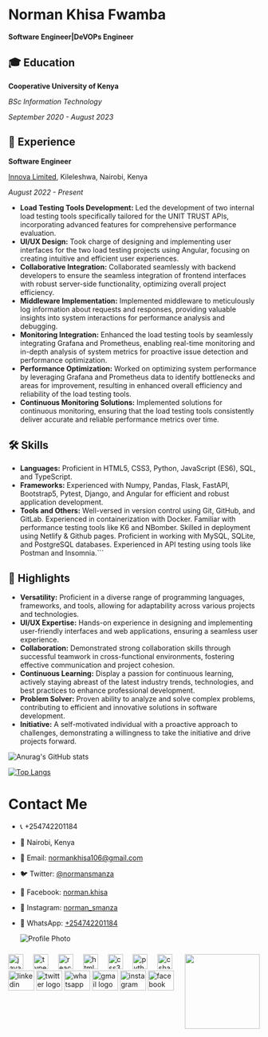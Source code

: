 # Norman Khisa Fwamba


**Software Engineer|DeVOPs Engineer**

## 🎓 Education
**Cooperative University of Kenya**

*BSc Information Technology*

*September 2020 - August 2023*

## 💼 Experience
**Software Engineer**

[Innova Limited](https://innova.co.ke), Kileleshwa, Nairobi, Kenya


*August 2022 - Present*

- **Load Testing Tools Development:** Led the development of two internal load testing tools specifically tailored for the UNIT TRUST APIs, incorporating advanced features for comprehensive performance evaluation.
- **UI/UX Design:** Took charge of designing and implementing user interfaces for the two load testing projects using Angular, focusing on creating intuitive and efficient user experiences.
- **Collaborative Integration:** Collaborated seamlessly with backend developers to ensure the seamless integration of frontend interfaces with robust server-side functionality, optimizing overall project efficiency.
- **Middleware Implementation:** Implemented middleware to meticulously log information about requests and responses, providing valuable insights into system interactions for performance analysis and debugging.
- **Monitoring Integration:** Enhanced the load testing tools by seamlessly integrating Grafana and Prometheus, enabling real-time monitoring and in-depth analysis of system metrics for proactive issue detection and performance optimization.
- **Performance Optimization:** Worked on optimizing system performance by leveraging Grafana and Prometheus data to identify bottlenecks and areas for improvement, resulting in enhanced overall efficiency and reliability of the load testing tools.
- **Continuous Monitoring Solutions:** Implemented solutions for continuous monitoring, ensuring that the load testing tools consistently deliver accurate and reliable performance metrics over time.


## 🛠️ Skills
- **Languages:** Proficient in HTML5, CSS3, Python, JavaScript (ES6), SQL, and TypeScript.
- **Frameworks:** Experienced with Numpy, Pandas, Flask, FastAPI, Bootstrap5, Pytest, Django, and Angular for efficient and robust application development.
- **Tools and Others:** Well-versed in version control using Git, GitHub, and GitLab. Experienced in containerization with Docker. Familiar with performance testing tools like K6 and NBomber. Skilled in deployment using Netlify & Github pages. Proficient in working with MySQL, SQLite, and PostgreSQL databases. Experienced in API testing using tools like Postman and Insomnia.```


## 🌟 Highlights
- **Versatility:** Proficient in a diverse range of programming languages, frameworks, and tools, allowing for adaptability across various projects and technologies.
- **UI/UX Expertise:** Hands-on experience in designing and implementing user-friendly interfaces and web applications, ensuring a seamless user experience.
- **Collaboration:** Demonstrated strong collaboration skills through successful teamwork in cross-functional environments, fostering effective communication and project cohesion.
- **Continuous Learning:** Display a passion for continuous learning, actively staying abreast of the latest industry trends, technologies, and best practices to enhance professional development.
- **Problem Solver:** Proven ability to analyze and solve complex problems, contributing to efficient and innovative solutions in software development.
- **Initiative:** A self-motivated individual with a proactive approach to challenges, demonstrating a willingness to take the initiative and drive projects forward.

  
![Anurag's GitHub stats](https://github-readme-stats.vercel.app/api?username=Norman106&theme=blue_navy&show_icons=true)

[![Top Langs](https://github-readme-stats.vercel.app/api/top-langs/?username=Norman106&layout=donut-vertical)](https://github.com/anuraghazra/github-readme-stats)


# Contact Me

- 📞 +254742201184 
- 📍 Nairobi, Kenya 
- 📧 Email: [normankhisa106@gmail.com](mailto:normankhisa106@gmail.com)
- 🐦 Twitter: [@normansmanza](https://twitter.com/normansmanza)                
- 📘 Facebook: [norman.khisa](https://www.facebook.com/norman.khisa)
- 📸 Instagram: [norman_smanza](https://www.instagram.com/norman_smanza/)
- 📱 WhatsApp: [+254742201184](https://wa.me/+254742201184)

  ![Profile Photo](https://media.licdn.com/dms/image/D4D03AQFuLQQle_0feg/profile-displayphoto-shrink_200_200/0/1704792968523?e=1710374400&v=beta&t=Wn2CeaunJNJW4pzeoVcLi9e58CD7JSRqP0Eo86DD-vk) 





###

<img align="right" height="150" src="https://i.imgflip.com/65efzo.gif"  />

###

<div align="left">
  <img src="https://cdn.jsdelivr.net/gh/devicons/devicon/icons/javascript/javascript-original.svg" height="30" alt="javascript logo"  />
  <img width="12" />
  <img src="https://cdn.jsdelivr.net/gh/devicons/devicon/icons/typescript/typescript-original.svg" height="30" alt="typescript logo"  />
  <img width="12" />
  <img src="https://cdn.jsdelivr.net/gh/devicons/devicon/icons/react/react-original.svg" height="30" alt="react logo"  />
  <img width="12" />
  <img src="https://cdn.jsdelivr.net/gh/devicons/devicon/icons/html5/html5-original.svg" height="30" alt="html5 logo"  />
  <img width="12" />
  <img src="https://cdn.jsdelivr.net/gh/devicons/devicon/icons/css3/css3-original.svg" height="30" alt="css3 logo"  />
  <img width="12" />
  <img src="https://cdn.jsdelivr.net/gh/devicons/devicon/icons/python/python-original.svg" height="30" alt="python logo"  />
  <img width="12" />
  <img src="https://cdn.jsdelivr.net/gh/devicons/devicon/icons/csharp/csharp-original.svg" height="30" alt="csharp logo"  />
</div>

<div align="left">
  <img src="https://raw.githubusercontent.com/maurodesouza/profile-readme-generator/master/src/assets/icons/social/linkedin/default.svg" width="52" height="40" alt="linkedin logo"  />
  <img src="https://raw.githubusercontent.com/maurodesouza/profile-readme-generator/master/src/assets/icons/social/twitter/default.svg" width="52" height="40" alt="twitter logo"  />
  <img src="https://raw.githubusercontent.com/maurodesouza/profile-readme-generator/master/src/assets/icons/social/whatsapp/default.svg" width="52" height="40" alt="whatsapp logo"  />
  <img src="https://raw.githubusercontent.com/maurodesouza/profile-readme-generator/master/src/assets/icons/social/gmail/default.svg" width="52" height="40" alt="gmail logo"  />
  <img src="https://raw.githubusercontent.com/maurodesouza/profile-readme-generator/master/src/assets/icons/social/instagram/default.svg" width="52" height="40" alt="instagram logo"  />
  <img src="https://raw.githubusercontent.com/maurodesouza/profile-readme-generator/master/src/assets/icons/social/facebook/default.svg" width="52" height="40" alt="facebook logo"  />
</div>

###
